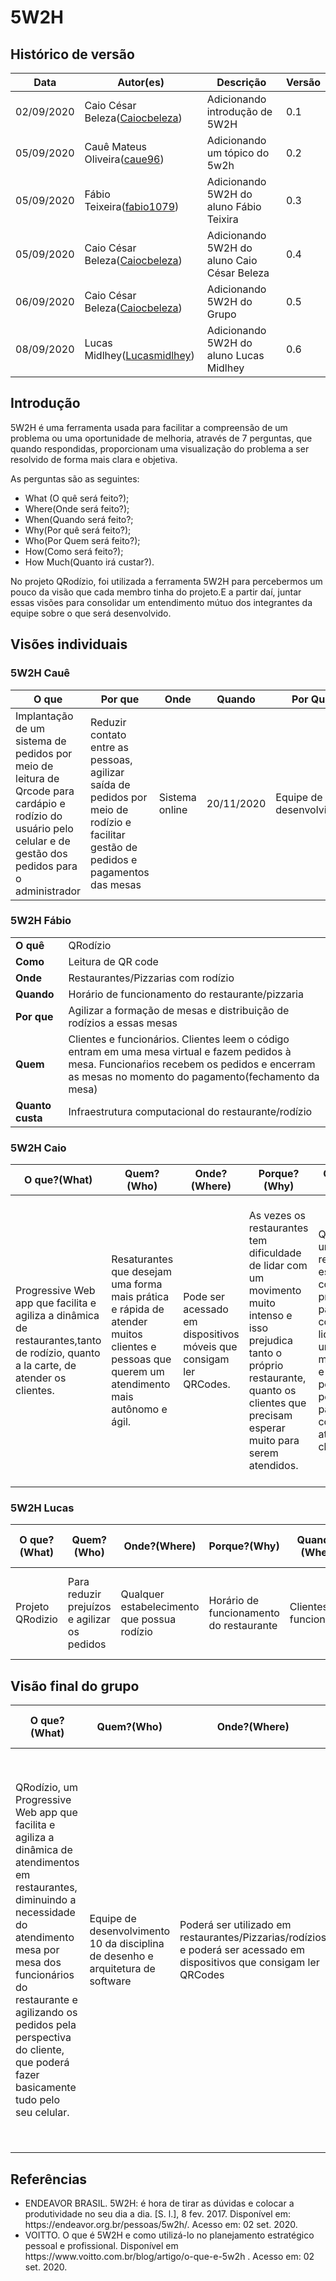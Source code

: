 

# 5W2H

## Histórico de versão

<table>
<thead>
<tr>
<th>Data</th>
<th>Autor(es)</th>
<th>Descrição</th>
<th>Versão</th>
</tr>
</thead>
<tbody>
<tr>
<td>02/09/2020</td>
<td>Caio César Beleza(<a  target="blank"  href="https://github.com/Caiocbeleza">Caiocbeleza</a>)</td>
<td>Adicionando introdução de 5W2H</td>
<td>
0.1
</td>
</tr>
<tr>
<td>05/09/2020</td>
<td>Cauê Mateus Oliveira(<a  target="blank"  href="https://github.com/caue96">caue96</a>)</td>
<td>Adicionando um tópico do 5w2h</td>
<td>
0.2
</td>
</tr>
<tr>
<td>05/09/2020</td>
<td>Fábio Teixeira(<a  target="blank"  href="https://github.com/fabio1079">fabio1079</a>)</td>
<td>Adicionando 5W2H do aluno Fábio Teixira</td>
<td>
0.3
</td>
</tr>
<tr>
<td>05/09/2020</td>
<td>Caio César Beleza(<a  target="blank"  href="https://github.com/Caiocbeleza">Caiocbeleza</a>)</td>
<td>Adicionando 5W2H do aluno Caio César Beleza</td>
<td>
0.4
</td>
</tr>
<tr>
<td>06/09/2020</td>
<td>Caio César Beleza(<a  target="blank"  href="https://github.com/Caiocbeleza">Caiocbeleza</a>)</td>
<td>Adicionando 5W2H do Grupo</td>
<td>
0.5
</td>
<tr>
<td>08/09/2020</td>
<td>Lucas Midlhey(<a  target="blank"  href="https://github.com/lucasmidlhey">Lucasmidlhey</a>)</td>
<td>Adicionando 5W2H do aluno Lucas Midlhey</td>
<td>
0.6
</td>
</tr>
</tr>
</tbody>
</table>

## Introdução

<p>5W2H é uma ferramenta usada para facilitar a compreensão de um problema ou uma oportunidade de melhoria, através de 7 perguntas, que quando respondidas, proporcionam uma visualização do problema a ser resolvido de forma mais clara e objetiva.<br>

As perguntas são as seguintes:<br>

<ul>

<li> What (O quê será feito?);</li>

<li> Where(Onde será feito?);</li>

<li> When(Quando será feito?;</li>

<li> Why(Por quê será feito?);</li>

<li> Who(Por Quem será feito?);</li>

<li> How(Como será feito?);</li>

<li> How Much(Quanto irá custar?).</li>

</ul>

</p>



<p>

No projeto QRodízio, foi utilizada a ferramenta 5W2H para percebermos um pouco da visão que cada membro tinha do projeto.E a partir daí, juntar essas visões para consolidar um entendimento mútuo dos integrantes da equipe sobre o que será desenvolvido.

</p>







## Visões individuais



### 5W2H Cauê



| O que | Por que | Onde | Quando | Por Quem | Como | Quanto |
| ----- | ------- | ---- | ------ | -------- | ---- | ------ |
| Implantação de um sistema de pedidos por meio de leitura de Qrcode para cardápio e rodízio do usuário pelo celular e de gestão dos pedidos para o administrador | Reduzir contato entre as pessoas, agilizar saída de pedidos por meio de rodízio e facilitar gestão de pedidos e pagamentos das mesas | Sistema online | 20/11/2020 | Equipe de desenvolvimento | Desenvolvimento pela equipe 10 da matéria de Desenho e Arquitetura de Software | Custos descritos no TAP |



### 5W2H Fábio

<table>
<tr>
<td><strong>O quê</strong></td>
<td>QRodízio</td>
</tr>
<tr>
<td><strong>Como</strong></td>
<td>Leitura de QR code</td>
</tr>
<tr>
<td><strong>Onde</strong></td>
<td>Restaurantes/Pizzarias com rodízio</td>
</tr>
<tr>
<td><strong>Quando</strong></td>
<td>Horário de funcionamento do restaurante/pizzaria</td>
</tr>
<tr>
<td><strong>Por que</strong></td>
<td>Agilizar a formação de mesas e distribuição de rodízios a essas mesas</td>
</tr>
<tr>
<td><strong>Quem</strong></td>
<td>Clientes e funcionários. Clientes leem o código entram em uma mesa virtual e fazem pedidos à mesa. Funcionaŕios recebem os pedidos e encerram as mesas no momento do pagamento(fechamento da mesa)</td>
</tr>
<tr>
<td><strong>Quanto custa</strong></td>
<td>Infraestrutura computacional do restaurante/rodízio</td>
</tr>
</table>

### 5W2H Caio

|O que?(What)|Quem?(Who)|Onde?(Where)|Porque?(Why)|Quando?(When)|Como?(How)|Quanto?(How Much)|
|----|----|----|----|----|----|----|
|Progressive Web app que facilita e agiliza a dinâmica de restaurantes,tanto de rodízio, quanto a la carte, de atender os clientes.|Resaturantes que desejam uma forma mais prática e rápida de atender muitos clientes e pessoas que querem um atendimento mais autônomo e ágil.|Pode ser acessado em dispositivos móveis que consigam ler QRCodes.|As vezes os restaurantes tem dificuldade de lidar com um movimento muito intenso e isso prejudica tanto o próprio restaurante, quanto os clientes que precisam esperar muito para serem atendidos.|Quando um restaurante estiver com problemas para conseguir lidar com um grande movimento e com pouco pessoal para conseguir atender os clientes. |A plataforma permitirá o cliente fazer pedidos sem a necessidade de chamar garçons, além de permitir ver o cardápio a qualquer hora, fazer o pagamento online, basicamente fazer toda a dinâmica de uma refeição em restaurante pelo aplicativo.|O valor terá de ser acordado com os restaurantes interessados.|

  ### 5W2H Lucas
|O que?(What)|Quem?(Who)|Onde?(Where)|Porque?(Why)|Quando?(When)|Como?(How)|Quanto?(How Much)|
|----|----|----|----|----|----|----|
|Projeto QRodizio|Para reduzir prejuízos e agilizar os pedidos|Qualquer estabelecimento que possua rodízio|Horário de funcionamento do restaurante|Clientes e funcionários|Aplicativo web para automatizar pedidos em rodízio através de QR code|Valor da produção do produto e adequação do restaurante|

## Visão final do grupo


|O que?(What)|Quem?(Who)|Onde?(Where)|Porque?(Why)|Quando?(When)|Como?(How)|Quanto?(How Much)|
|----|----|----|----|----|----|----|
|QRodízio, um Progressive Web app que facilita e agiliza a dinâmica de atendimentos em restaurantes, diminuindo a necessidade do atendimento mesa por mesa dos funcionários do restaurante e agilizando os pedidos pela perspectiva do cliente, que poderá fazer basicamente tudo pelo seu celular.|Equipe de desenvolvimento 10 da disciplina de desenho e arquitetura de software|Poderá ser utilizado em restaurantes/Pizzarias/rodízios e poderá ser acessado em dispositivos que consigam ler QRCodes|Para agilizar o atendimento em restaurantes e facilitar a gestão de pedidos e pagamentos, além de reduzir o contato desnecessário entre as pessoas.|No 1º semestre de 2020 da Universidade de Brasília(UnB)|O cliente poderá ler o QRCode de sua mesa, assim sendo redirecionado para o sistema QRodízio, onde poderá fazer basicamente toda a dinânimca de uma refeição em restaurante com funcionalidades como: ver o cardápio, fazer seus pedidos, pagar sua conta e chamar um garçom. E os funcionários e admnistradores do restaurante poderão gerenciar as mesas , os pedidos e os pagamentos pelo sistema.|Custos descritos no [TAP](/termo_de_abertura.md) |



## Referências



<ul>

<li>ENDEAVOR BRASIL. 5W2H: é hora de tirar as dúvidas e colocar a produtividade no seu dia a dia. [S. l.], 8 fev. 2017. Disponível em: https://endeavor.org.br/pessoas/5w2h/. Acesso em: 02 set. 2020.</li>



<li>VOITTO. O que é 5W2H e como utilizá-lo no planejamento estratégico pessoal e profissional. Disponível em https://www.voitto.com.br/blog/artigo/o-que-e-5w2h . Acesso em: 02 set. 2020.</li>

</ul>
